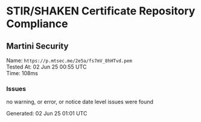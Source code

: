 # STIR/SHAKEN Certificate Repository Compliance

## Martini Security

Name: `https://p.mtsec.me/2e5a/fs7mV_8hHTvd.pem`\
Tested At: 02 Jun 25 00:55 UTC\
Time: 108ms

### Issues

no warning, or error, or notice date level issues were found

Generated: 02 Jun 25 01:01 UTC